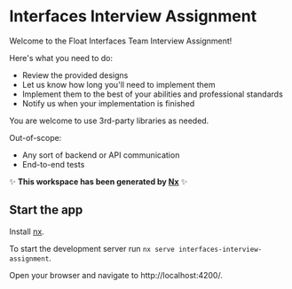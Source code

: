 # Interfaces Interview Assignment

Welcome to the Float Interfaces Team Interview Assignment!

Here's what you need to do:

- Review the provided designs 
- Let us know how long you'll need to implement them
- Implement them to the best of your abilities and professional standards
- Notify us when your implementation is finished

You are welcome to use 3rd-party libraries as needed.

Out-of-scope:

- Any sort of backend or API communication
- End-to-end tests

✨ **This workspace has been generated by [Nx](https://nx.dev)** ✨

## Start the app

Install [nx](https://nx.dev/getting-started/installation#installing-nx-globally).

To start the development server run `nx serve interfaces-interview-assignment`. 

Open your browser and navigate to http://localhost:4200/.
